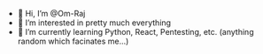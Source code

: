 - 👋 Hi, I’m @Om-Raj
- 👀 I’m interested in pretty much everything
- 🌱 I’m currently learning Python, React, Pentesting, etc. (anything random which facinates me...)
<!---
- 💞️ I’m looking to collaborate on 
- 📫 How to reach me ...
--->

<!---
Om-Raj/Om-Raj is a ✨ special ✨ repository because its `README.md` (this file) appears on your GitHub profile.
You can click the Preview link to take a look at your changes.
--->
